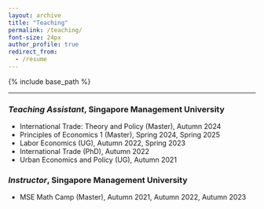 ```yaml
---
layout: archive
title: "Teaching"
permalink: /teaching/
font-size: 24px
author_profile: true
redirect_from:
  - /resume
---
```



{% include base_path %}

---

### _Teaching Assistant_, Singapore Management University
* International Trade: Theory and Policy (Master), Autumn 2024
* Principles of Economics 1 (Master), Spring 2024, Spring 2025
* Labor Economics (UG), Autumn 2022, Spring 2023
* International Trade (PhD), Autumn 2022
* Urban Economics and Policy (UG), Autumn 2021

### _Instructor_, Singapore Management University
* MSE Math Camp (Master), Autumn 2021, Autumn 2022, Autumn 2023
